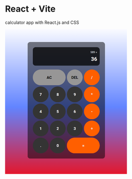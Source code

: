 # React + Vite

calculator app with React.js and CSS

<img src="images/calculator.png" width="400px"/>
